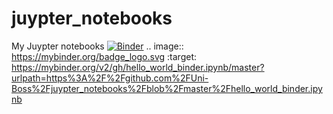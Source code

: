 # juypter_notebooks
My Juypter notebooks
[![Binder](https://mybinder.org/badge_logo.svg)](https://mybinder.org/v2/gh/hello_world_binder.ipynb/master?urlpath=https%3A%2F%2Fgithub.com%2FUni-Boss%2Fjuypter_notebooks%2Fblob%2Fmaster%2Fhello_world_binder.ipynb)
.. image:: https://mybinder.org/badge_logo.svg
 :target: https://mybinder.org/v2/gh/hello_world_binder.ipynb/master?urlpath=https%3A%2F%2Fgithub.com%2FUni-Boss%2Fjuypter_notebooks%2Fblob%2Fmaster%2Fhello_world_binder.ipynb
